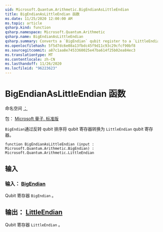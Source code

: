 ```yaml
---
uid: Microsoft.Quantum.Arithmetic.BigEndianAsLittleEndian
title: BigEndianAsLittleEndian 函数
ms.date: 11/25/2020 12:00:00 AM
ms.topic: article
qsharp.kind: function
qsharp.namespace: Microsoft.Quantum.Arithmetic
qsharp.name: BigEndianAsLittleEndian
qsharp.summary: Converts a `BigEndian` qubit register to a `LittleEndian` qubit register by reversing the qubit ordering.
ms.openlocfilehash: 5f5d7dc6e08a13fbdc45f9d11c93c29cfcf90bf8
ms.sourcegitcommit: a87c1aa8e7453360025e47ba614f25b02ea84ec3
ms.translationtype: MT
ms.contentlocale: zh-CN
ms.lasthandoff: 11/26/2020
ms.locfileid: "96223623"
---
```

# <a name="bigendianaslittleendian-function"></a>BigEndianAsLittleEndian 函数

命名空间 [：](xref:Microsoft.Quantum.Arithmetic)

包： [Microsoft 量子. 标准版](https://nuget.org/packages/Microsoft.Quantum.Standard)


`BigEndian`通过反转 qubit 排序将 qubit 寄存器转换为 `LittleEndian` qubit 寄存器。

```qsharp
function BigEndianAsLittleEndian (input : Microsoft.Quantum.Arithmetic.BigEndian) : Microsoft.Quantum.Arithmetic.LittleEndian
```


## <a name="input"></a>输入

### <a name="input--bigendian"></a>输入： [BigEndian](xref:Microsoft.Quantum.Arithmetic.BigEndian)

Qubit 寄存器 `BigEndian` 。



## <a name="output--littleendian"></a>输出： [LittleEndian](xref:Microsoft.Quantum.Arithmetic.LittleEndian)

Qubit 寄存器 `LittleEndian` 。